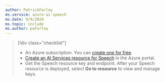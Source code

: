 ```yaml
---
author: PatrickFarley
ms.service: azure-ai-speech
ms.date: 9/9/2024
ms.topic: include
ms.author: pafarley
---
```


> [!div class="checklist"]
> - An Azure subscription. You can [create one for free](https://azure.microsoft.com/free/cognitive-services).
> - [Create an AI Services resource for Speech](https://portal.azure.com/#create/Microsoft.CognitiveServicesAIFoundry) in the Azure portal.
> - Get the Speech resource key and endpoint. After your Speech resource is deployed, select **Go to resource** to view and manage keys.
